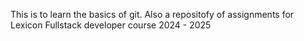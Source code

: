 This is to learn the basics of git.
Also a repositofy of assignments for Lexicon Fullstack developer course 2024 - 2025


